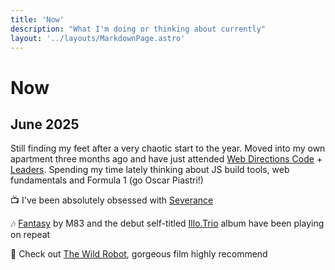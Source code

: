 ```yaml
---
title: 'Now'
description: "What I'm doing or thinking about currently"
layout: '../layouts/MarkdownPage.astro'
---
```


# Now

## June 2025

Still finding my feet after a very chaotic start to the year. Moved into my own apartment three months ago and have just
attended [Web Directions Code](https://webdirections.org/code/) + [Leaders](https://webdirections.org/leaders/).
Spending my time lately thinking about JS build tools, web fundamentals and Formula 1 (go Oscar Piastri!)

📺 I've been absolutely obsessed with [Severance](https://www.imdb.com/title/tt11280740/)

🎶 [Fantasy](https://rateyourmusic.com/release/album/m83/fantasy/) by M83 and the debut self-titled
[Illo.Trio](https://rateyourmusic.com/release/album/illo_trio/illo_trio/) album have been playing on repeat

🎥 Check out [The Wild Robot](https://letterboxd.com/film/the-wild-robot/), gorgeous film highly recommend
